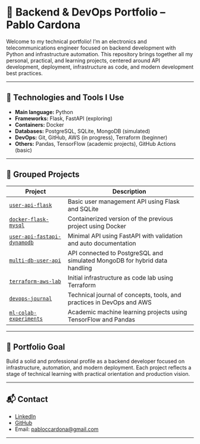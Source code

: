 # 🧩 Backend & DevOps Portfolio – Pablo Cardona

Welcome to my technical portfolio! I’m an electronics and telecommunications engineer focused on backend development with Python and infrastructure automation. This repository brings together all my personal, practical, and learning projects, centered around API development, deployment, infrastructure as code, and modern development best practices.

---

## 🚀 Technologies and Tools I Use

- **Main language:** Python
- **Frameworks:** Flask, FastAPI (exploring)
- **Containers:** Docker
- **Databases:** PostgreSQL, SQLite, MongoDB (simulated)
- **DevOps:** Git, GitHub, AWS (in progress), Terraform (beginner)
- **Others:** Pandas, TensorFlow (academic projects), GitHub Actions (basic)

---

## 📂 Grouped Projects

| Project | Description |
|---------|-------------|
| [`user-api-flask`](./user-api-flask) | Basic user management API using Flask and SQLite |
| [`docker-flask-mysql`](./docker-flask-mysql) | Containerized version of the previous project using Docker |
| [`user-api-fastapi-dynamodb`](./user-api-fastapi-dynamodb) | Minimal API using FastAPI with validation and auto documentation |
| [`multi-db-user-api`](./multi-db-user-api) | API connected to PostgreSQL and simulated MongoDB for hybrid data handling |
| [`terraform-aws-lab`](./terraform-aws-lab) | Initial infrastructure as code lab using Terraform |
| [`devops-journal`](./devops-journal) | Technical journal of concepts, tools, and practices in DevOps and AWS |
| [`ml-colab-experiments`](./ml-colab-experiments) | Academic machine learning projects using TensorFlow and Pandas |

---

## 🎯 Portfolio Goal

Build a solid and professional profile as a backend developer focused on infrastructure, automation, and modern deployment. Each project reflects a stage of technical learning with practical orientation and production vision.

---

## 📬 Contact

- [LinkedIn](https://www.linkedin.com/in/pabloccardona)
- [GitHub](https://github.com/pablocardona03)
- Email: pabloccardona@gmail.com

---
